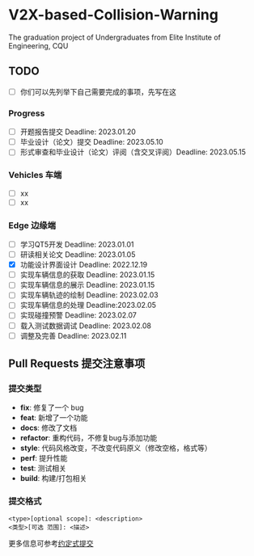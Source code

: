 # V2X-based-Collision-Warning
The graduation project of Undergraduates from Elite Institute of Engineering, CQU

## TODO

- [ ] 你们可以先列举下自己需要完成的事项，先写在这

### Progress

- [ ] 开题报告提交 Deadline: 2023.01.20  
- [ ] 毕业设计（论文）提交 Deadline: 2023.05.10  
- [ ] 形式审查和毕业设计（论文）评阅（含交叉评阅）Deadline: 2023.05.15  

### Vehicles 车端

- [ ] xx
- [ ] xx

### Edge 边缘端
- [ ] 学习QT5开发 Deadline: 2023.01.01
- [ ] 研读相关论文 Deadline: 2023.01.05
- [x] 功能设计界面设计  Deadline: 2022.12.19
- [ ] 实现车辆信息的获取  Deadline: 2023.01.15
- [ ] 实现车辆信息的展示  Deadline: 2023.01.15
- [ ] 实现车辆轨迹的绘制  Deadline: 2023.02.03
- [ ] 实现车辆信息的处理  Deadline:2023.02.05
- [ ] 实现碰撞预警  Deadline: 2023.02.07
- [ ] 载入测试数据调试  Deadline: 2023.02.08
- [ ] 调整及完善    Deadline: 2023.02.11

## Pull Requests 提交注意事项

### 提交类型

- **fix**: 修复了一个 bug
- **feat**: 新增了一个功能
- **docs**: 修改了文档
- **refactor**: 重构代码，不修复bug与添加功能
- **style**: 代码风格改变，不改变代码原义（修改空格，格式等）
- **perf**: 提升性能
- **test**: 测试相关
- **build**: 构建/打包相关

### 提交格式

```Text
<type>[optional scope]: <description>      
<类型>[可选 范围]: <描述>
```

更多信息可参考[约定式提交](https://www.conventionalcommits.org/zh-hans/v1.0.0/)
